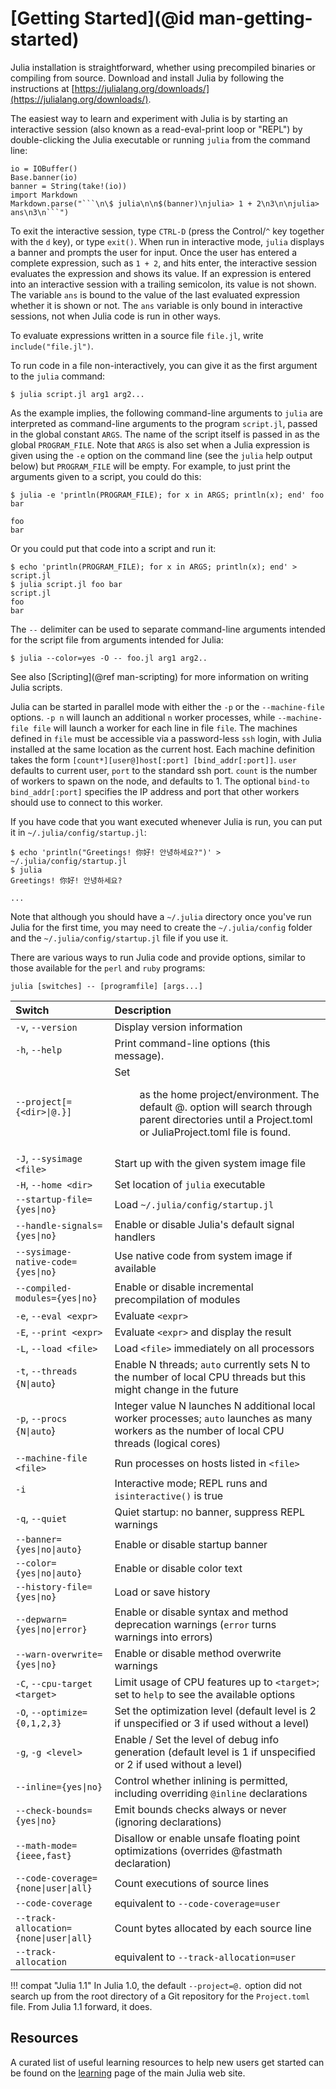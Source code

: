 # [Getting Started](@id man-getting-started)

Julia installation is straightforward, whether using precompiled binaries or compiling from source.
Download and install Julia by following the instructions at [https://julialang.org/downloads/](https://julialang.org/downloads/).

The easiest way to learn and experiment with Julia is by starting an interactive session (also
known as a read-eval-print loop or "REPL") by double-clicking the Julia executable or running
`julia` from the command line:

```@eval
io = IOBuffer()
Base.banner(io)
banner = String(take!(io))
import Markdown
Markdown.parse("```\n\$ julia\n\n$(banner)\njulia> 1 + 2\n3\n\njulia> ans\n3\n```")
```

To exit the interactive session, type `CTRL-D` (press the Control/`^` key together with the `d` key), or type
`exit()`. When run in interactive mode, `julia` displays a banner and prompts the user for input.
Once the user has entered a complete expression, such as `1 + 2`, and hits enter, the interactive
session evaluates the expression and shows its value. If an expression is entered into an interactive
session with a trailing semicolon, its value is not shown. The variable `ans` is bound to the
value of the last evaluated expression whether it is shown or not. The `ans` variable is only
bound in interactive sessions, not when Julia code is run in other ways.

To evaluate expressions written in a source file `file.jl`, write `include("file.jl")`.

To run code in a file non-interactively, you can give it as the first argument to the `julia`
command:

```
$ julia script.jl arg1 arg2...
```

As the example implies, the following command-line arguments to `julia` are interpreted as
command-line arguments to the program `script.jl`, passed in the global constant `ARGS`. The
name of the script itself is passed in as the global `PROGRAM_FILE`. Note that `ARGS` is
also set when a Julia expression is given using the `-e` option on the command line (see the
`julia` help output below) but `PROGRAM_FILE` will be empty. For example, to just print the
arguments given to a script, you could do this:

```
$ julia -e 'println(PROGRAM_FILE); for x in ARGS; println(x); end' foo bar

foo
bar
```

Or you could put that code into a script and run it:

```
$ echo 'println(PROGRAM_FILE); for x in ARGS; println(x); end' > script.jl
$ julia script.jl foo bar
script.jl
foo
bar
```

The `--` delimiter can be used to separate command-line arguments intended for the script file from arguments intended for Julia:

```
$ julia --color=yes -O -- foo.jl arg1 arg2..
```

See also [Scripting](@ref man-scripting) for more information on writing Julia scripts.

Julia can be started in parallel mode with either the `-p` or the `--machine-file` options. `-p n`
will launch an additional `n` worker processes, while `--machine-file file` will launch a worker
for each line in file `file`. The machines defined in `file` must be accessible via a password-less
`ssh` login, with Julia installed at the same location as the current host. Each machine definition
takes the form `[count*][user@]host[:port] [bind_addr[:port]]`. `user` defaults to current user,
`port` to the standard ssh port. `count` is the number of workers to spawn on the node, and defaults
to 1. The optional `bind-to bind_addr[:port]` specifies the IP address and port that other workers
should use to connect to this worker.

If you have code that you want executed whenever Julia is run, you can put it in
`~/.julia/config/startup.jl`:

```
$ echo 'println("Greetings! 你好! 안녕하세요?")' > ~/.julia/config/startup.jl
$ julia
Greetings! 你好! 안녕하세요?

...
```

Note that although you should have a `~/.julia` directory once you've run Julia for the
first time, you may need to create the `~/.julia/config` folder and the
`~/.julia/config/startup.jl` file if you use it.

There are various ways to run Julia code and provide options, similar to those available for the
`perl` and `ruby` programs:

```
julia [switches] -- [programfile] [args...]
```

|Switch                                 |Description|
|:---                                   |:---|
|`-v`, `--version`                      |Display version information|
|`-h`, `--help`                         |Print command-line options (this message).|
|`--project[={<dir>\|@.}]`              |Set <dir> as the home project/environment. The default @. option will search through parent directories until a Project.toml or JuliaProject.toml file is found.|
|`-J`, `--sysimage <file>`              |Start up with the given system image file|
|`-H`, `--home <dir>`                   |Set location of `julia` executable|
|`--startup-file={yes\|no}`             |Load `~/.julia/config/startup.jl`|
|`--handle-signals={yes\|no}`           |Enable or disable Julia's default signal handlers|
|`--sysimage-native-code={yes\|no}`     |Use native code from system image if available|
|`--compiled-modules={yes\|no}`         |Enable or disable incremental precompilation of modules|
|`-e`, `--eval <expr>`                  |Evaluate `<expr>`|
|`-E`, `--print <expr>`                 |Evaluate `<expr>` and display the result|
|`-L`, `--load <file>`                  |Load `<file>` immediately on all processors|
|`-t`, `--threads {N\|auto`}            |Enable N threads; `auto` currently sets N to the number of local CPU threads but this might change in the future|
|`-p`, `--procs {N\|auto`}              |Integer value N launches N additional local worker processes; `auto` launches as many workers as the number of local CPU threads (logical cores)|
|`--machine-file <file>`                |Run processes on hosts listed in `<file>`|
|`-i`                                   |Interactive mode; REPL runs and `isinteractive()` is true|
|`-q`, `--quiet`                        |Quiet startup: no banner, suppress REPL warnings|
|`--banner={yes\|no\|auto}`             |Enable or disable startup banner|
|`--color={yes\|no\|auto}`              |Enable or disable color text|
|`--history-file={yes\|no}`             |Load or save history|
|`--depwarn={yes\|no\|error}`           |Enable or disable syntax and method deprecation warnings (`error` turns warnings into errors)|
|`--warn-overwrite={yes\|no}`           |Enable or disable method overwrite warnings|
|`-C`, `--cpu-target <target>`          |Limit usage of CPU features up to `<target>`; set to `help` to see the available options|
|`-O`, `--optimize={0,1,2,3}`           |Set the optimization level (default level is 2 if unspecified or 3 if used without a level)|
|`-g`, `-g <level>`                     |Enable / Set the level of debug info generation (default level is 1 if unspecified or 2 if used without a level)|
|`--inline={yes\|no}`                   |Control whether inlining is permitted, including overriding `@inline` declarations|
|`--check-bounds={yes\|no}`             |Emit bounds checks always or never (ignoring declarations)|
|`--math-mode={ieee,fast}`              |Disallow or enable unsafe floating point optimizations (overrides @fastmath declaration)|
|`--code-coverage={none\|user\|all}`    |Count executions of source lines|
|`--code-coverage`                      |equivalent to `--code-coverage=user`|
|`--track-allocation={none\|user\|all}` |Count bytes allocated by each source line|
|`--track-allocation`                   |equivalent to `--track-allocation=user`|

!!! compat "Julia 1.1"
    In Julia 1.0, the default `--project=@.` option did not search up from the root
    directory of a Git repository for the `Project.toml` file. From Julia 1.1 forward, it
    does.

## Resources

A curated list of useful learning resources to help new users get started can be found on the [learning](https://julialang.org/learning/) page of the main Julia web site.
